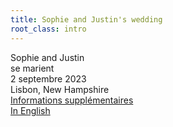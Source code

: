 ```yaml
---
title: Sophie and Justin's wedding
root_class: intro
---
```


<div>Sophie and Justin<br/>se marient</div>
<div>2 septembre 2023</div>
<div>Lisbon, New Hampshire</div>
<div><a href="/fr/info.html">Informations supplémentaires</a></div>
<div><a href="/index.html">In English</a></div>
